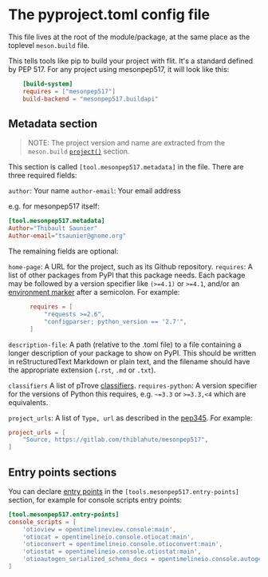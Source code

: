 # The pyproject.toml config file

This file lives at the root of the module/package, at the same place
as the toplevel `meson.build` file.

This tells tools like pip to build your project with flit. It's a standard
defined by PEP 517. For any project using mesonpep517, it will look like this:

``` toml
    [build-system]
    requires = ["mesonpep517"]
    build-backend = "mesonpep517.buildapi"
```

## Metadata section

> NOTE: The project version and name are extracted from the `meson.build`
> [`project()`](http://mesonbuild.com/Reference-manual.html#project) section.

This section is called ``[tool.mesonpep517.metadata]`` in the file.
There are three required fields:

`author`: Your name
`author-email`: Your email address

e.g. for mesonpep517 itself:

``` toml
[tool.mesonpep517.metadata]
Author="Thibault Saunier"
Author-email="tsaunier@gnome.org"
```

The remaining fields are optional:

`home-page`: A URL for the project, such as its Github repository.
`requires`: A list of other packages from PyPI that this package needs. Each package may
  be followed by a version specifier like ``(>=4.1)`` or ``>=4.1``, and/or an
  [environment marker](https://www.python.org/dev/peps/pep-0345/#environment-markers)
  after a semicolon. For example:

``` toml
      requires = [
          "requests >=2.6",
          "configparser; python_version == '2.7'",
      ]
```

`description-file`: A path (relative to the .toml file) to a file containing a longer description
of your package to show on PyPI. This should be written in reStructuredText
  Markdown or plain text, and the filename should have the appropriate extension
  (`.rst`, `.md` or `.txt`).

`classifiers` A list of pTrove [classifiers](https://pypi.python.org/pypi?%3Aaction=list_classifiers).
`requires-python`: A version specifier for the versions of Python this requires, e.g. ``~=3.3`` or
  ``>=3.3,<4`` which are equivalents.

`project_urls`: A list of `Type, url` as described in the
[pep345](https://www.python.org/dev/peps/pep-0345/#project-url-multiple-use). For example:

``` toml
project_urls = [
    "Source, https://gitlab.com/thiblahute/mesonpep517",
]
```

## Entry points sections

You can declare [entry points](http://entrypoints.readthedocs.io/en/latest/)
in the `[tools.mesonpep517.entry-points]` section, for example for console scripts
entry points:

``` toml
[tool.mesonpep517.entry-points]
console_scripts = [
    'otioview = opentimelineview.console:main',
    'otiocat = opentimelineio.console.otiocat:main',
    'otioconvert = opentimelineio.console.otioconvert:main',
    'otiostat = opentimelineio.console.otiostat:main',
    'otioautogen_serialized_schema_docs = opentimelineio.console.autogen_serialized_datamodel:main',
]
```
